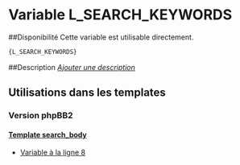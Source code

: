 # Variable L_SEARCH_KEYWORDS

##Disponibilité
Cette variable est utilisable directement.

```html
{L_SEARCH_KEYWORDS}
```

##Description
[*Ajouter une description*](https://fa-tvars.appspot.com/var/L_SEARCH_KEYWORDS)

## Utilisations dans les templates

### Version phpBB2

#### [Template search_body](subsilver/search_body.md#readme)
* [Variable &agrave; la ligne 8](../subsilver/search_body.tpl#L8)